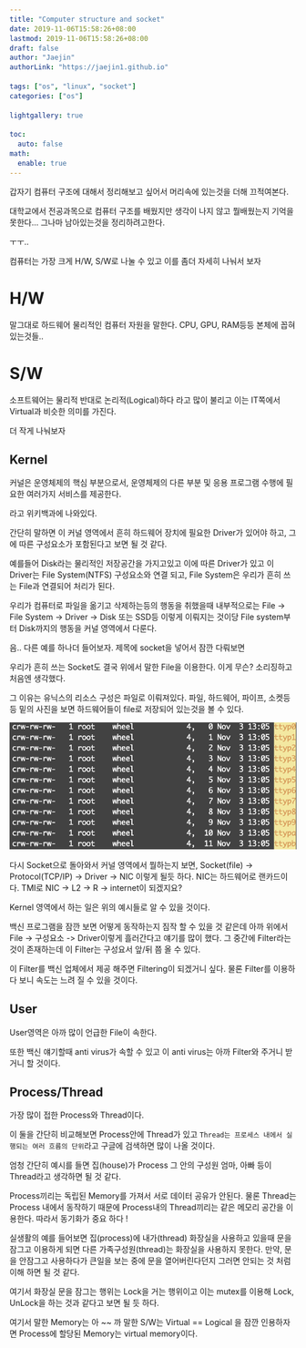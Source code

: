 ```yaml
---
title: "Computer structure and socket"
date: 2019-11-06T15:58:26+08:00
lastmod: 2019-11-06T15:58:26+08:00
draft: false
author: "Jaejin"
authorLink: "https://jaejin1.github.io"

tags: ["os", "linux", "socket"]
categories: ["os"]

lightgallery: true

toc:
  auto: false
math:
  enable: true
---
```


갑자기 컴퓨터 구조에 대해서 정리해보고 싶어서 머리속에 있는것을 더해 끄적여본다.

<!--more-->

대학교에서 전공과목으로 컴퓨터 구조를 배웠지만 생각이 나지 않고 뭘배웠는지 기억을 못한다...
그나마 남아있는것을 정리하려고한다.

ㅜㅜ..

컴퓨터는 가장 크게 H/W, S/W로 나눌 수 있고 이를 좀더 자세히 나눠서 보자

# H/W

말그대로 하드웨어 물리적인 컴퓨터 자원을 말한다. CPU, GPU, RAM등등 본체에 꼽혀있는것들..

# S/W

소프트웨어는 물리적 반대로 논리적(Logical)하다 라고 많이 불리고 이는 IT쪽에서 Virtual과 비슷한 의미를 가진다.

더 작게 나눠보자

## Kernel

커널은 운영체제의 핵심 부분으로서, 운영체제의 다른 부분 및 응용 프로그램 수행에 필요한 여러가지 서비스를 제공한다.

라고 위키백과에 나와있다. 

간단히 말하면 이 커널 영역에서 흔히 하드웨어 장치에 필요한 Driver가 있어야 하고, 그에 따른 구성요소가 포함된다고 보면 될 것 같다.

예를들어 Disk라는 물리적인 저장공간을 가지고있고 이에 따른 Driver가 있고 이 Driver는 File System(NTFS) 구성요소와 연결 되고, File System은 우리가 흔히 쓰는 File과 연결되어 처리가 된다. 

우리가 컴퓨터로 파일을 옮기고 삭제하는등의 행동을 취했을때 내부적으로는 File -> File System -> Driver -> Disk 또는 SSD등 이렇게 이뤄지는 것이당 File system부터 Disk까지의 행동을 커널 영역에서 다룬다.

음.. 다른 예를 하나더 들어보자. 제목에 socket을 넣어서 잠깐 다뤄보면

우리가 흔히 쓰는 Socket도 결국 위에서 말한 File을 이용한다. 이게 무슨? 소리징하고 처음엔 생각했다.

그 이유는 유닉스의 리소스 구성은 파일로 이뤄져있다. 파일, 하드웨어, 파이프, 소켓등등 밑의 사진을 보면 하드웨어들이 file로 저장되어 있는것을 볼 수 있다.

![Hwfile](hwfile.png "Hwfile")

다시 Socket으로 돌아와서 커널 영역에서 뭘하는지 보면, Socket(file) -> Protocol(TCP/IP) -> Driver -> NIC 이렇게 될듯 하다. NIC는 하드웨어로 랜카드이다. TMI로 NIC -> L2 -> R -> internet이 되겠지요?

Kernel 영역에서 하는 일은 위의 예시들로 알 수 있을 것이다.


백신 프로그램을 잠깐 보면 어떻게 동작하는지 짐작 할 수 있을 것 같은데 아까 위에서 File -> 구성요소 -> Driver이렇게 흘러간다고 얘기를 많이 했다. 그 중간에 Filter라는 것이 존재하는데 이 Filter는 구성요서 앞/뒤 쯤 올 수 있다. 

이 Filter를 백신 업체에서 제공 해주면 Filtering이 되겠거니 싶다. 물론 Filter를 이용하다 보니 속도는 느려 질 수 있을 것이다.

## User

User영역은 아까 많이 언급한 File이 속한다. 

또한 백신 얘기할때 anti virus가 속할 수 있고 이 anti virus는 아까 Filter와 주거니 받거니 할 것이다.

## Process/Thread

가장 많이 접한 Process와 Thread이다. 

이 둘을 간단히 비교해보면 Process안에 Thread가 있고 `Thread는 프로세스 내에서 실행되는 여러 흐름의 단위`라고 구글에 검색하면 많이 나올 것이다.

엄청 간단히 예시를 들면 집(house)가 Process 그 안의 구성원 엄마, 아빠 등이 Thread라고 생각하면 될 것 같다.

Process끼리는 독립된 Memory를 가져서 서로 데이터 공유가 안된다. 물론 Thread는 Process 내에서 동작하기 때문에 Process내의 Thread끼리는 같은 메모리 공간을 이용한다. 따라서 동기화가 중요 하다 !

실생활의 예를 들어보면 집(process)에 내가(thread) 화장실을 사용하고 있을때 문을 잠그고 이용하게 되면 다른 가족구성원(thread)는 화장실을 사용하지 못한다. 만약, 문을 안잠그고 사용하다가 큰일을 보는 중에 문을 열어버린다던지 그러면 안되는 것 처럼 이해 하면 될 것 같다. 

여기서 화장실 문을 잠그는 행위는 Lock을 거는 행위이고 이는 mutex를 이용해 Lock, UnLock을 하는 것과 같다고 보면 될 듯 하다.

여기서 말한 Memory는 아 ~~ 까 말한 S/W는 Virtual == Logical 을 잠깐 인용하자면 Process에 할당된 Memory는 virtual memory이다.